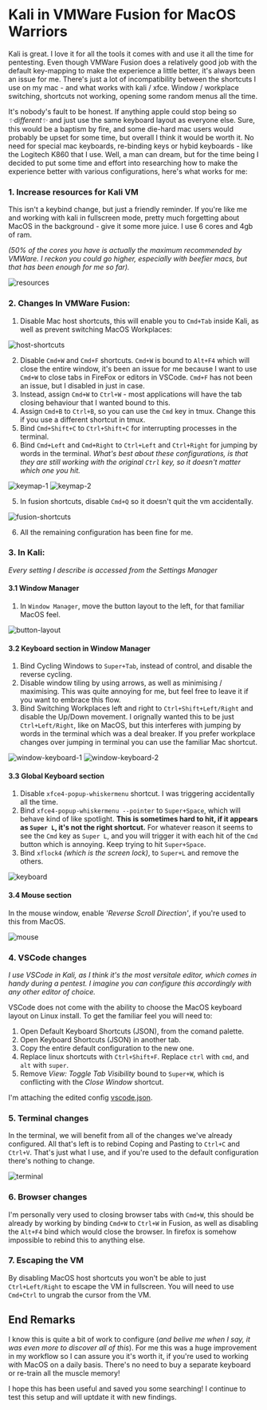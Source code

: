 # Kali in VMWare Fusion for MacOS Warriors

Kali is great. I love it for all the tools it comes with and use it all the time for pentesting. Even though VMWare Fusion does a relatively good job with the default key-mapping to make the experience a little better, it's always been an issue for me. There's just a lot of incompatibility between the shortcuts I use on my mac - and what works with kali / xfce. Window / workplace switching, shortcuts not working, opening some random menus all the time.

It's nobody's fault to be honest. If anything apple could stop being so _✨different✨_ and just use the same keyboard layout as everyone else. Sure, this would be a baptism by fire, and some die-hard mac users would probably be upset for some time, but overall I think it would be worth it. No need for special mac keyboards, re-binding keys or hybid keyboards - like the Logitech K860 that I use. Well, a man can dream, but for the time being I decided to put some time and effort into researching how to make the experience better with various configurations, here's what works for me:

### 1. Increase resources for Kali VM
This isn't a keybind change, but just a friendly reminder. If you're like me and working with kali in fullscreen mode, pretty much forgetting about MacOS in the background - give it some more juice. I use 6 cores and 4gb of ram. 

_(50% of the cores you have is actually the maximum recommended by VMWare. I reckon you could go higher, especially with beefier macs, but that has been enough for me so far)._ 

![resources](./assets/resources.png)

### 2. Changes In VMWare Fusion:

1. Disable Mac host shortcuts, this will enable you to `Cmd+Tab` inside Kali, as well as prevent switching MacOS Workplaces:

![host-shortcuts](./assets/host-shortcuts.png)

2. Disable `Cmd+W` and `Cmd+F` shortcuts. `Cmd+W` is bound to `Alt+F4` which will close the entire window, it's been an issue for me because I want to use `Cmd+W` to close tabs in FireFox or editors in VSCode. `Cmd+F` has not been an issue, but I disabled in just in case.
3. Instead, assign `Cmd+W` to `Ctrl+W` - most applications will have the tab closing behaviour that I wanted bound to this.
4. Assign `Cmd+B` to `Ctrl+B`, so you can use the `Cmd` key in tmux. Change this if you use a different shortcut in tmux. 
5. Bind `Cmd+Shift+C` to `Ctrl+Shift+C` for interrupting processes in the terminal. 
6. Bind `Cmd+Left` and `Cmd+Right` to `Ctrl+Left` and `Ctrl+Right` for jumping by words in the terminal. _What's best about these configurations, is that they are still working with the original `Ctrl` key, so it doesn't matter which one you hit._

![keymap-1](./assets/keymap-1.png)
![keymap-2](./assets/keymap-2.png)

5. In fusion shortcuts, disable `Cmd+Q` so it doesn't quit the vm accidentally.

![fusion-shortcuts](./assets/fusion-shortcuts.png)

6. All the remaining configuration has been fine for me.

### 3. In Kali:
_Every setting I describe is accessed from the Settings Manager_

#### 3.1 Window Manager

1. In `Window Manager`, move the button layout to the left, for that familiar MacOS feel.

![button-layout](./assets/button-layout.png)


#### 3.2 Keyboard section in Window Manager

1. Bind Cycling Windows to `Super+Tab`, instead of control, and disable the reverse cycling.
2. Disable window tiling by using arrows, as well as minimising / maximising. This was quite annoying for me, but feel free to leave it if you want to embrace this flow.
3. Bind Switching Workplaces left and right to `Ctrl+Shift+Left/Right` and disable the Up/Down movement. I orignally wanted this to be just `Ctrl+Left/Right`, like on MacOS, but this interferes with jumping by words in the terminal which was a deal breaker. If you prefer workplace changes over jumping in terminal you can use the familiar Mac shortcut.

![window-keyboard-1](./assets/window-keyboard-1.png)
![window-keyboard-2](./assets/window-keyboard-2.png)


#### 3.3 Global Keyboard section

1. Disable `xfce4-popup-whiskermenu` shortcut. I was triggering accidentally all the time. 
2. Bind `xfce4-popup-whiskermenu --pointer` to `Super+Space`, which will behave kind of like spotlight. **This is sometimes hard to hit, if it appears as `Super L`, it's not the right shortcut.** For whatever reason it seems to see the `Cmd` key as `Super L`, and you will trigger it with each hit of the `Cmd` button which is annoying. Keep trying to hit `Super+Space`.
3. Bind `xflock4` _(which is the screen lock)_, to `Super+L` and remove the others.

![keyboard](./assets/keyboard.png)

#### 3.4 Mouse section
In the mouse window, enable _'Reverse Scroll Direction'_, if you're used to this from MacOS.

![mouse](./assets/mouse.png)


### 4. VSCode changes 
_I use VSCode in Kali, as I think it's the most versitale editor, which comes in handy during a pentest. I imagine you can configure this accordingly with any other editor of choice._

VSCode does not come with the ability to choose the MacOS keyboard layout on Linux install. To get the familiar feel you will need to:

1. Open Default Keyboard Shortcuts (JSON), from the comand palette. 
2. Open Keyboard Shortcuts (JSON) in another tab.
3. Copy the entire default configuration to the new one.
4. Replace linux shortcuts with `Ctrl+Shift+F`. Replace `ctrl` with `cmd`, and `alt` with `super`.
5. Remove _View: Toggle Tab Visibility_ bound to `Super+W`, which is conflicting with the _Close Window_ shortcut.

I'm attaching the edited config [vscode.json](./assets/vscode.json).


### 5. Terminal changes
In the terminal, we will benefit from all of the changes we've already configured. All that's left is to rebind Coping and Pasting to `Ctrl+C` and `Ctrl+V`. That's just what I use, and if you're used to the default configuration there's nothing to change.

![terminal](./assets/terminal.png)


### 6. Browser changes
I'm personally very used to closing browser tabs with `Cmd+W`, this should be already by working by binding `Cmd+W` to `Ctrl+W` in Fusion, as well as disabling the `Alt+F4` bind which would close the browser. In firefox is somehow impossible to rebind this to anything else.


### 7. Escaping the VM 
By disabling MacOS host shortcuts you won't be able to just `Ctrl+Left/Right` to escape the VM in fullscreen. You will need to use `Cmd+Ctrl` to ungrab the cursor from the VM.


## End Remarks

I know this is quite a bit of work to configure (_and belive me when I say, it was even more to discover all of this_). For me this was a huge improvement in my workflow so I can assure you it's worth it, if you're used to working with MacOS on a daily basis. There's no need to buy a separate keyboard or re-train all the muscle memory!

I hope this has been useful and saved you some searching! I continue to test this setup and will uptdate it with new findings.